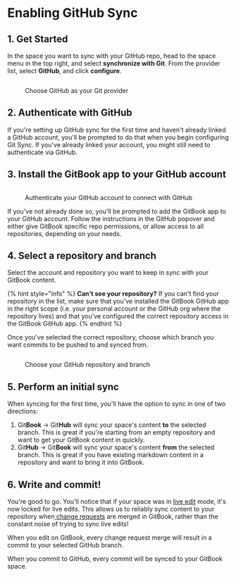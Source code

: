 # Enabling GitHub Sync

## 1. Get Started

In the space you want to sync with your GitHub repo, head to the space menu in the top right, and select **synchronize with Git**. From the provider list, select **GitHub**, and click **configure**.

<figure><img src="../../.gitbook/assets/GitHub sync.png" alt=""><figcaption><p>Choose GitHub as your Git provider</p></figcaption></figure>

## 2. Authenticate with GitHub

If you're setting up GitHub sync for the first time and haven't already linked a GitHub account, you'll be prompted to do that when you begin configuring Git Sync. If you've already linked your account, you might still need to authenticate via GitHub.

## 3. Install the GitBook app to your GitHub account

<figure><img src="../../.gitbook/assets/GitHub authentication.png" alt=""><figcaption><p>Authenticate your GitHub account to connect with GitHub</p></figcaption></figure>

If you've not already done so, you'll be prompted to add the GitBook app to your GitHub account. Follow the instructions in the GitHub popover and either give GitBook specific repo permissions, or allow access to all repositories, depending on your needs.

## 4. Select a repository and branch

Select the account and repository you want to keep in sync with your GitBook content.

{% hint style="info" %}
**Can't see your repository?** If you can't find your repository in the list, make sure that you've installed the GitBook GitHub app in the right scope (i.e. your personal account or the GitHub org where the repository lives) and that you've configured the correct repository access in the GitBook GitHub app.
{% endhint %}

Once you've selected the correct repository, choose which branch you want commits to be pushed to and synced from.

<figure><img src="../../.gitbook/assets/Synchronize with Git.png" alt=""><figcaption><p>Choose your GitHub repository and branch</p></figcaption></figure>

## 5. Perform an initial sync

When syncing for the first time, you'll have the option to sync in one of two directions:

1. Git**Book** -> Git**Hub** will sync your space's content **to** the selected branch. This is great if you're starting from an empty repository and want to get your GitBook content in quickly.
2. Git**Hub** -> Git**Book** will sync your space's content **from** the selected branch. This is great if you have existing markdown content in a repository and want to bring it into GitBook.

## 6. Write and commit!

You're good to go. You'll notice that if your space was in [live edit](../collaboration/live-edits.md) mode, it's now locked for live edits. This allows us to reliably sync content to your repository when[ change requests](../collaboration/change-requests.md) are merged in GitBook, rather than the constant noise of trying to sync live edits!

When you edit on GitBook, every change request merge will result in a commit to your selected GitHub branch.

When you commit to GitHub, every commit will be synced to your GitBook space.
